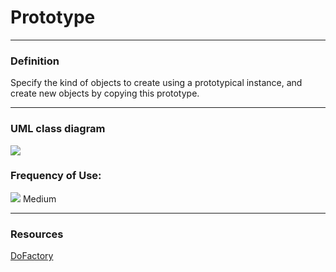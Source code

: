 # Prototype

----
### Definition

Specify the kind of objects to create using a prototypical instance, 
and create new objects by copying this prototype.

----
### UML class diagram
![](https://www.dofactory.com/images/diagrams/net/prototype.gif)

### Frequency of Use:
![](https://www.dofactory.com/images/use_medium.gif) Medium

----
### Resources

[DoFactory](https://www.dofactory.com/net/prototype-design-pattern)

